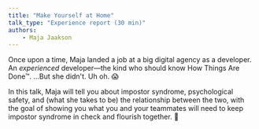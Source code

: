 ```yaml
---
title: "Make Yourself at Home"
talk_type: "Experience report (30 min)"
authors:
    - Maja Jaakson
---
```

Once upon a time, Maja landed a job at a big digital agency as a developer. An _experienced_ developer—the kind who should know How Things Are Done™. ...But she didn't. Uh oh. 😱

In this talk, Maja will tell you about impostor syndrome, psychological safety, and (what she takes to be) the relationship between the two, with the goal of showing you what you and your teammates will need to keep impostor syndrome in check and flourish together. 🌺